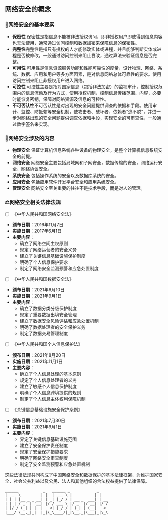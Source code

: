 ## 网络安全的概念

### 📑网络安全的基本要素

* **保密性** 保密性是指信息不能被非法授权访问，即非授权用户即使得到信息内容也无法使用，通常通过访问控制和数据加密来保障信息的保密性。
* **完整性**完整性是指只有授权的人才能修改实体或进程，并且能够判断实体或进程是否被修改，一般通过访问控制来阻止篡改，通过算法来验证信息是否完整。
* **可用性** 可用性是信息资源服务功能和性能可靠性的度量，设计物理、网络、系统、数据、应用和用户等多方面因素，是对信息网络总体可靠性的要求。使用访问控制来阻止非授权用户进入网络。
* **可控性** 可控性主要是指对国家信息（包括非法加密）的监视审计，控制授权范围内的信息流动及行为方式，使用授权机制，控制信息传播范围、内容，必要时能恢复密钥，保障对网络资源及信息的可控性。
* **不可否认性**不可否认性是对出现的安全问题提供调查的依据和手段。使用审计、监控、防抵赖等安全机制，使攻击者、破坏者、依赖者“逃不脱”，并进一步对网络出现的安全问题提供调查依据和手段，实现安全的可审查性，一般通过数字签名来实现。

### 📒网络安全涉及的内容

* **物理安全** 保证计算机信息系统各种设备的物理安全，是整个计算机信息系统安全的前提。
* **网络安全** 网络安全主要包括局域网和子网安全，数据传输的安全，网络运行安全，网络协议安全。
* **系统安全** 包括操作系统的安全以及数据库系统的安全。
* **应用安全** 包括应用软件开发平台安全和应用系统安全。
* **管理安全** 网络安全至关重要的往往不是技术手段，而是对人的管理。

### ⚖️网络安全相关法律法规

* [ ]  《中华人民共和国网络安全法》

* **颁布日期**：2016年11月7日
* **实施日期**：2017年6月1日
* **主要内容**：
  * 确立了网络空间主权原则
  * 规定了网络运营者的安全义务
  * 建立了关键信息基础设施保护制度
  * 明确了个人信息保护要求
  * 制定了网络安全监测预警和应急处置制度

* [ ]  《中华人民共和国数据安全法》

* **颁布日期**：2021年6月10日
* **实施日期**：2021年9月1日
* **主要内容**：
  * 确立了数据分类分级保护制度
  * 规定了重要数据出境安全管理
  * 建立了数据安全风险评估和应急处置机制
  * 明确了数据处理者的安全保护义务
  * 制定了数据交易管理制度

* [ ]  《中华人民共和国个人信息保护法》

* **颁布日期**：2021年8月20日
* **实施日期**：2021年11月1日
* **主要内容**：
  * 确立了个人信息处理的基本原则
  * 规定了个人信息处理者的义务
  * 建立了敏感个人信息保护制度
  * 明确了个人信息跨境提供的规则
  * 制定了个人信息主体权利保障机制

* [ ]  《关键信息基础设施安全保护条例》

* **颁布日期**：2021年7月30日
* **实施日期**：2021年9月1日
* **主要内容**：
  * 界定了关键信息基础设施范围
  * 建立了安全保护责任制度
  * 规定了安全保护措施要求
  * 明确了网络安全审查制度
  * 制定了安全监测预警和应急处置机制

这些法律法规共同构成了中国网络安全和数据保护的基本法律框架，为维护国家安全、社会公共利益以及公民、法人和其他组织的合法权益提供了法律保障。




```
______           _   ______ _            _  
|  _  \         | |  | ___ \ |          | |   
| | | |__ _ _ __| | _| |_/ / | __ _  ___| | __
| | | / _` | '__| |/ / ___ \ |/ _` |/ __| |/ /
| |/ / (_| | |  |   <| |_/ / | (_| | (__|   < 
|___/ \__,_|_|  |_|\_\____/|_|\__,_|\___|_|\_\
                                        
                                        


```


```

```
